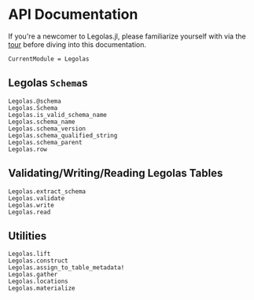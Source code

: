 # API Documentation

If you're a newcomer to Legolas.jl, please familiarize yourself with via the [tour](https://github.com/beacon-biosignals/Legolas.jl/blob/master/examples/tour.jl) before diving into this documentation.

```@meta
CurrentModule = Legolas
```

## Legolas `Schema`s

```@docs
Legolas.@schema
Legolas.Schema
Legolas.is_valid_schema_name
Legolas.schema_name
Legolas.schema_version
Legolas.schema_qualified_string
Legolas.schema_parent
Legolas.row
```

## Validating/Writing/Reading Legolas Tables

```@docs
Legolas.extract_schema
Legolas.validate
Legolas.write
Legolas.read
```

## Utilities

```@docs
Legolas.lift
Legolas.construct
Legolas.assign_to_table_metadata!
Legolas.gather
Legolas.locations
Legolas.materialize
```
